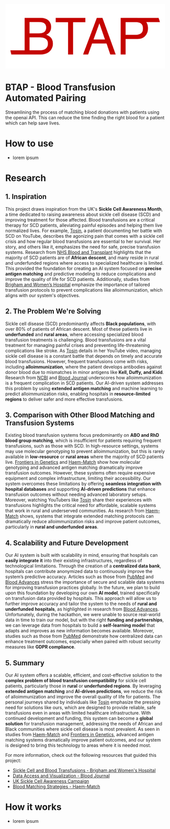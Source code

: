 ![btap logo](assets/logo-filled.png)
# BTAP - Blood Transfusion Automated Pairing
Streamlining the process of matching blood donations with patients using the openai API. This can reduce the time finding the right blood for a patient which can help save lives.

# How to use
- lorem ipsum


# Research
## 1. Inspiration
This project draws inspiration from the UK's **Sickle Cell Awareness Month**, a time dedicated to raising awareness about sickle cell disease (SCD) and improving treatment for those affected. Blood transfusions are a critical therapy for SCD patients, alleviating painful episodes and helping them live normalized lives. For example, [Tosin](https://www.youtube.com/watch?v=Ois9KVHLYf8), a patient documenting her battle with SCD on YouTube, describes the agonizing pain that comes with a sickle cell crisis and how regular blood transfusions are essential to her survival. Her story, and others like it, emphasizes the need for safe, precise transfusion systems. Research from [NHS Blood and Transplant](https://www.nhsbt.nhs.uk/how-you-can-help/get-involved/download-digital-materials/sickle-cell-awareness-2024/) highlights that the majority of SCD patients are of **African descent**, and many reside in rural and underfunded regions where access to specialized healthcare is limited. This provided the foundation for creating an AI system focused on **precise antigen matching** and predictive modeling to reduce complications and improve the quality of life for SCD patients. Additionally, studies from [Brigham and Women’s Hospital](https://sickle.bwh.harvard.edu/transfusion.html) emphasize the importance of tailored transfusion protocols to prevent complications like alloimmunization, which aligns with our system's objectives.

## 2. The Problem We're Solving
Sickle cell disease (SCD) predominantly affects **Black populations**, with over 80% of patients of African descent. Most of these patients live in **underfunded** and **rural areas**, where accessing specialized blood transfusion treatments is challenging. Blood transfusions are a vital treatment for managing painful crises and preventing life-threatening complications like stroke. As [Tosin](https://www.youtube.com/watch?v=Ois9KVHLYf8) details in her YouTube video, managing sickle cell disease is a constant battle that depends on timely and accurate blood transfusions. However, frequent transfusions come with risks, including **alloimmunization**, where the patient develops antibodies against donor blood due to mismatches in minor antigens like **Kell, Duffy, and Kidd**. Research from [NCBI](https://www.ncbi.nlm.nih.gov/pmc/articles/PMC8252926/) and [Blood Journal](https://ashpublications.org/hematology/article/2021/1/689/482947/How-to-avoid-the-problem-of-erythrocyte) underscores how alloimmunization is a frequent complication in SCD patients. Our AI-driven system addresses this problem by using **extended antigen matching** and machine learning to predict alloimmunization risks, enabling hospitals in **resource-limited regions** to deliver safer and more effective transfusions.

## 3. Comparison with Other Blood Matching and Transfusion Systems
Existing blood transfusion systems focus predominantly on **ABO and RhD blood group matching**, which is insufficient for patients requiring frequent transfusions, such as those with SCD. In high-resource settings, systems may use molecular genotyping to prevent alloimmunization, but this is rarely available in **low-resource** or **rural areas** where the majority of SCD patients live. [Frontiers in Genetics](https://www.frontiersin.org/journals/genetics/articles/10.3389/fgene.2022.1041462/full) and [Haem-Match](https://www.haemmatch.co.uk/blood-transfusion) show how molecular genotyping and advanced antigen matching dramatically improve transfusion outcomes. However, these systems often require expensive equipment and complex infrastructure, limiting their accessibility. Our system overcomes these limitations by offering **seamless integration with hospital databases** and supporting **AI-driven predictions** that enhance transfusion outcomes without needing advanced laboratory setups. Moreover, watching YouTubers like [Tosin](https://www.youtube.com/watch?v=Ois9KVHLYf8) share their experiences with transfusions highlights the critical need for affordable, scalable systems that work in rural and underserved communities. As research from [Haem-Match](https://www.haemmatch.co.uk/blood-transfusion) shows, systems that integrate extended matching protocols can dramatically reduce alloimmunization risks and improve patient outcomes, particularly in **rural and underfunded areas**.

## 4. Scalability and Future Development
Our AI system is built with scalability in mind, ensuring that hospitals can **easily integrate it** into their existing infrastructures, regardless of technological limitations. Through the creation of a **centralized data bank**, hospitals can contribute anonymized data to continuously improve the system’s predictive accuracy. Articles such as those from [PubMed](https://pubmed.ncbi.nlm.nih.gov/34283174/) and [Blood Advances](https://ashpublications.org/bloodadvances/article/7/24/7608/497844) stress the importance of secure and scalable data systems for improving transfusion practices globally. In the future, we plan to build upon this foundation by developing our own **AI model**, trained specifically on transfusion data provided by hospitals. This approach will allow us to further improve accuracy and tailor the system to the needs of **rural and underfunded hospitals**, as highlighted in research from [Blood Advances](https://ashpublications.org/bloodadvances/article/7/24/7608/497844). Unfortunately, during the hackathon, we were unable to source real-world data in time to train our model, but with the right **funding and partnerships**, we can leverage data from hospitals to build a **self-learning model** that adapts and improves as new information becomes available. Moreover, studies such as those from [PubMed](https://pubmed.ncbi.nlm.nih.gov/34283174/) demonstrate how centralized data can enhance treatment outcomes, especially when paired with robust security measures like **GDPR compliance**.

## 5. Summary
Our AI system offers a scalable, efficient, and cost-effective solution to the **complex problem of blood transfusion compatibility** for sickle cell patients, particularly those in **rural** or **underfunded regions**. By leveraging **extended antigen matching** and **AI-driven predictions**, we reduce the risk of alloimmunization and improve the overall quality of life for patients. The personal journeys shared by individuals like [Tosin](https://www.youtube.com/watch?v=Ois9KVHLYf8) emphasize the pressing need for solutions like ours, which are designed to provide reliable, safe transfusions even in areas with limited healthcare infrastructure. With continued development and funding, this system can become a **global solution** for transfusion management, addressing the needs of African and Black communities where sickle cell disease is most prevalent. As seen in studies from [Haem-Match](https://www.haemmatch.co.uk/blood-transfusion) and [Frontiers in Genetics](https://www.frontiersin.org/journals/genetics/articles/10.3389/fgene.2022.1041462/full), advanced antigen matching systems dramatically improve patient outcomes, and our system is designed to bring this technology to areas where it is needed most.

For more information, check out the following resources that guided this project:
- [Sickle Cell and Blood Transfusions - Brigham and Women's Hospital](https://sickle.bwh.harvard.edu/transfusion.html)
- [Data Access and Visualization - Blood Journal](https://ashpublications.org/blood/article/132/Supplement%201/723/266358/Data-Access-and-Interactive-Visualization-of-Whole)
- [UK Sickle Cell Awareness Campaign](https://www.nhsbt.nhs.uk/how-you-can-help/get-involved/download-digital-materials/sickle-cell-awareness-2024)
- [Blood Matching Strategies - Haem-Match](https://www.haemmatch.co.uk/blood-transfusion)

# How it works
- lorem ipsum